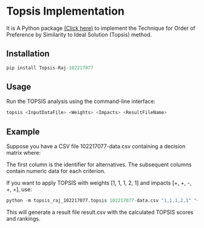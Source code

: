  # Topsis Implementation

It is A Python package [(Click here)](https://pypi.org/project/Topsis-Raj-102217077/) to implement the Technique for Order of Preference by Similarity to Ideal Solution (Topsis) method.

## Installation

```python
pip install Topsis-Raj-102217077
```

## Usage
Run the TOPSIS analysis using the command-line interface:

```python
topsis <InputDataFile> <Weights> <Impacts> <ResultFileName>
```

## Example
Suppose you have a CSV file 102217077-data.csv containing a decision matrix where:

The first column is the identifier for alternatives.
The subsequent columns contain numeric data for each criterion.

If you want to apply TOPSIS with weights [1, 1, 1, 2, 1] and impacts [+, +, -, +, +], use:

```python
python -m topsis_raj_102217077.topsis 102217077-data.csv "1,1,1,2,1" "+,+,-,+,+" 102217077-result.csv
```
This will generate a result file result.csv with the calculated TOPSIS scores and rankings.
